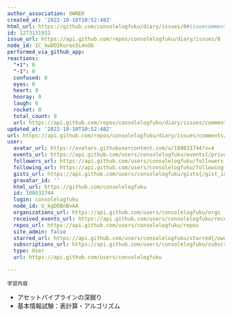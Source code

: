 ```yaml
---
author_association: OWNER
created_at: '2022-10-10T10:52:48Z'
html_url: https://github.com/consolelogfuku/diary/issues/8#issuecomment-1273131931
id: 1273131931
issue_url: https://api.github.com/repos/consolelogfuku/diary/issues/8
node_id: IC_kwDOIKures5L4nOb
performed_via_github_app: 
reactions:
  "+1": 0
  "-1": 0
  confused: 0
  eyes: 0
  heart: 0
  hooray: 0
  laugh: 0
  rocket: 0
  total_count: 0
  url: https://api.github.com/repos/consolelogfuku/diary/issues/comments/1273131931/reactions
updated_at: '2022-10-10T10:52:48Z'
url: https://api.github.com/repos/consolelogfuku/diary/issues/comments/1273131931
user:
  avatar_url: https://avatars.githubusercontent.com/u/108031744?v=4
  events_url: https://api.github.com/users/consolelogfuku/events{/privacy}
  followers_url: https://api.github.com/users/consolelogfuku/followers
  following_url: https://api.github.com/users/consolelogfuku/following{/other_user}
  gists_url: https://api.github.com/users/consolelogfuku/gists{/gist_id}
  gravatar_id: ''
  html_url: https://github.com/consolelogfuku
  id: 108031744
  login: consolelogfuku
  node_id: U_kgDOBnBvAA
  organizations_url: https://api.github.com/users/consolelogfuku/orgs
  received_events_url: https://api.github.com/users/consolelogfuku/received_events
  repos_url: https://api.github.com/users/consolelogfuku/repos
  site_admin: false
  starred_url: https://api.github.com/users/consolelogfuku/starred{/owner}{/repo}
  subscriptions_url: https://api.github.com/users/consolelogfuku/subscriptions
  type: User
  url: https://api.github.com/users/consolelogfuku

---
```

`学習内容`

- アセットパイプラインの深掘り
- 基本情報試験：表計算・アルゴリズム